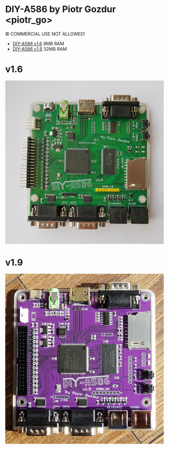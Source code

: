 # DIY-A586 by Piotr Gozdur <piotr_go>
© COMMERCIAL USE NOT ALLOWED!

- [DIY-A586 v1.6](#v1.6)
8MB RAM
- [DIY-A586 v1.9](#v1.9)
32MB RAM

# v1.6
![DIY-A586 v1.6](v1.6/img/foto_003.jpg)

# v1.9
![DIY-A586 v1.9](v1.9/img/foto_003.jpg)
